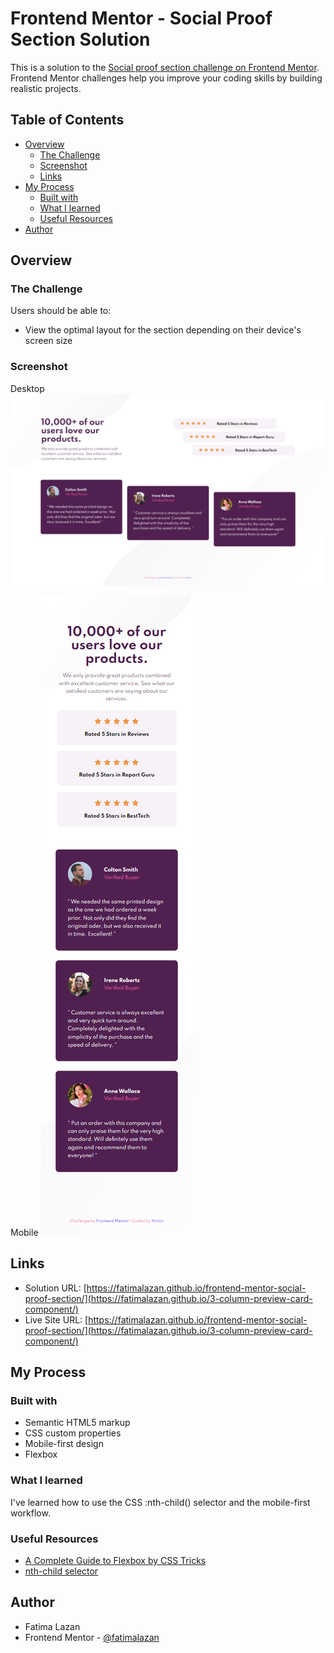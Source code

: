 # Frontend Mentor - Social Proof Section Solution

This is a solution to the [Social proof section challenge on Frontend Mentor](https://www.frontendmentor.io/challenges/social-proof-section-6e0qTv_bA). Frontend Mentor challenges help you improve your coding skills by building realistic projects. 

## Table of Contents

- [Overview](#overview)
  - [The Challenge](#the-challenge)
  - [Screenshot](#screenshot)
  - [Links](#links)
- [My Process](#my-process)
  - [Built with](#built-with)
  - [What I learned](#what-i-learned)
  - [Useful Resources](#useful-resources)
- [Author](#author)

## Overview

### The Challenge

Users should be able to:

- View the optimal layout for the section depending on their device's screen size

### Screenshot

Desktop
![image](https://github.com/fatimalazan/frontend-mentor-social-proof-section/blob/397e3d353e64aee26e93de7aa37ee59751cf9206/images/screenshot-desktop.png)

Mobile
![image](https://github.com/fatimalazan/frontend-mentor-social-proof-section/blob/397e3d353e64aee26e93de7aa37ee59751cf9206/images/screenshot-mobile.png)

## Links

- Solution URL: [https://fatimalazan.github.io/frontend-mentor-social-proof-section/](https://fatimalazan.github.io/3-column-preview-card-component/)
- Live Site URL: [https://fatimalazan.github.io/frontend-mentor-social-proof-section/](https://fatimalazan.github.io/3-column-preview-card-component/)

## My Process

### Built with

- Semantic HTML5 markup
- CSS custom properties
- Mobile-first design
- Flexbox

### What I learned
I've learned how to use the CSS :nth-child() selector and the mobile-first workflow.

### Useful Resources

- [A Complete Guide to Flexbox by CSS Tricks](https://css-tricks.com/snippets/css/a-guide-to-flexbox/)
- [nth-child selector](https://www.w3schools.com/cssref/sel_nth-child.asp)

## Author

- Fatima Lazan
- Frontend Mentor - [@fatimalazan](https://www.frontendmentor.io/profile/fatimalazan)
